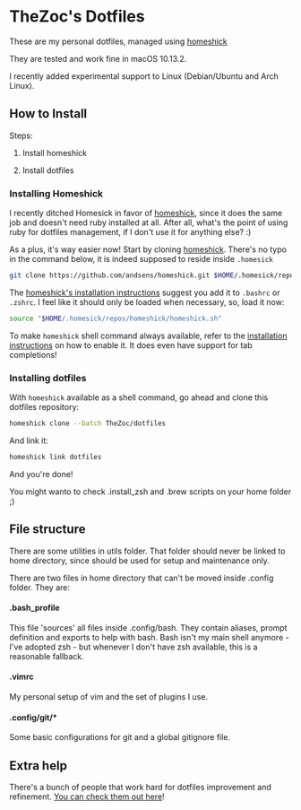TheZoc's Dotfiles
=================

These are my personal dotfiles, managed using [homeshick][1]

They are tested and work fine in macOS 10.13.2.

I recently added experimental support to Linux (Debian/Ubuntu and Arch Linux).

## How to Install

Steps:

1) Install homeshick

2) Install dotfiles

### Installing Homeshick

I recently ditched Homesick in favor of [homeshick][1], since it does the same job and doesn't need ruby installed at all. After all, what's the point of using ruby for dotfiles management, if I don't use it for anything else? :)

As a plus, it's way easier now! Start by cloning [homeshick][1]. There's no typo in the command below, it is indeed supposed to reside inside `.homesick`

```bash
git clone https://github.com/andsens/homeshick.git $HOME/.homesick/repos/homeshick
```

The [homeshick's installation instructions][2] suggest you add it to `.bashrc` or `.zshrc`.
I feel like it should only be loaded when necessary, so, load it now:

```bash
source "$HOME/.homesick/repos/homeshick/homeshick.sh"
```

To make `homeshick` shell command always available, refer to the [installation instructions][2] on how to enable it.
It does even have support for tab completions!

### Installing dotfiles

With `homeshick` available as a shell command, go ahead and clone this dotfiles repository:

```bash
homeshick clone --batch TheZoc/dotfiles
```

And link it:

```bash
homeshick link dotfiles
```

And you're done!



You might wanto to check .install_zsh and .brew scripts on your home folder ;)

## File structure

There are some utilities in utils folder. That folder should never be linked to home directory, since should be used for setup and maintenance only.

There are two files in home directory that can't be moved inside .config folder. They are:

#### .bash_profile

This file 'sources' all files inside .config/bash. They contain aliases, prompt definition and exports to help with bash.
Bash isn't my main shell anymore - I've adopted zsh - but whenever I don't have zsh available, this is a reasonable fallback.

#### .vimrc

My personal setup of vim and the set of plugins I use.


#### .config/git/*

Some basic configurations for git and a global gitignore file.

## Extra help

There's a bunch of people that work hard for dotfiles improvement and refinement. [You can check them out here][3]!

[1]: https://github.com/andsens/homeshick
[2]: https://github.com/andsens/homeshick/wiki/Installation
[3]: http://dotfiles.github.io/
